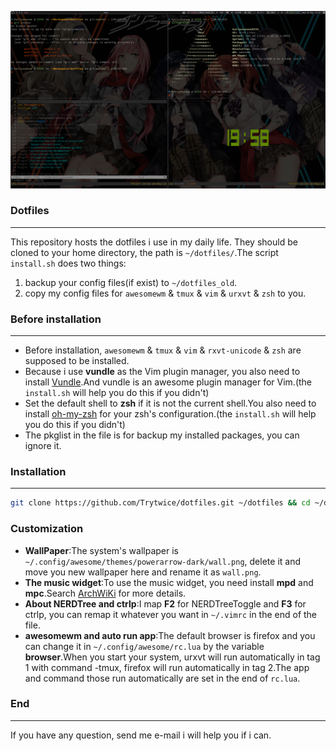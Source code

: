 ![](./screenshot.png)
### Dotfiles
---
This repository hosts the dotfiles i use in my daily life. They should be cloned to your home directory, the path is `~/dotfiles/`.The script `install.sh` does two things:  
1. backup your config files(if exist) to `~/dotfiles_old`.
2. copy my config files for `awesomewm` & `tmux` & `vim` & `urxvt` & `zsh` to you.
### Before installation
---
- Before installation, `awesomewm` & `tmux` & `vim` & `rxvt-unicode` & `zsh` are supposed to be installed.
- Because i use **vundle** as the Vim plugin manager, you also need to install [Vundle](https://github.com/VundleVim/Vundle.vim).And vundle is an awesome plugin manager for Vim.(the `install.sh` will help you do this if you didn't)
- Set the default shell to **zsh** if it is not the current shell.You also need to install [oh-my-zsh](https://github.com/robbyrussell/oh-my-zsh) for your zsh's configuration.(the `install.sh` will help you do this if you didn't)
- The pkglist in the file is for backup my installed packages, you can ignore it.
### Installation
---
```bash
git clone https://github.com/Trytwice/dotfiles.git ~/dotfiles && cd ~/dotfiles && ./install.sh
```
### Customization
- **WallPaper**:The system's wallpaper is `~/.config/awesome/themes/powerarrow-dark/wall.png`, delete it and move you new wallpaper here and rename it as `wall.png`.
- **The music widget**:To use the music widget, you need install **mpd** and **mpc**.Search [ArchWiKi](https://wiki.archlinux.org/index.php/Music_Player_Daemon) for more details.
- **About NERDTree and ctrlp**:I map **F2** for NERDTreeToggle and **F3** for ctrlp, you can remap it whatever you want in `~/.vimrc` in the end of the file.
- **awesomewm and auto run app**:The default browser is firefox and you can change it in `~/.config/awesome/rc.lua` by the variable **browser**.When you start your system, urxvt will run automatically in tag 1 with command -tmux, firefox will run automatically in tag 2.The app and command those run automatically are set in the end of `rc.lua`.
### End
----
If you have any question, send me e-mail i will help you if i can.

